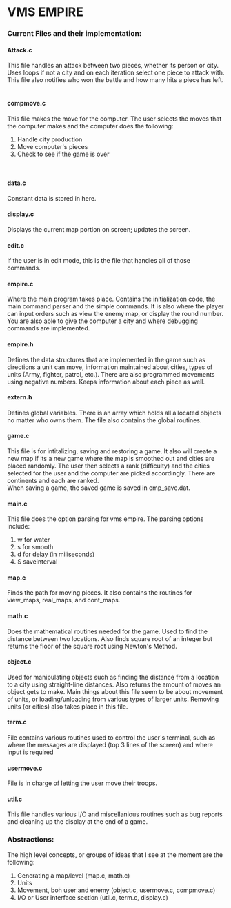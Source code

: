 # VMS EMPIRE <br/>

### Current Files and their implementation: <br/>

#### Attack.c <br/>
This file handles an attack between two pieces, whether its person or city. Uses loops if not a city and on each iteration select one piece to attack with. This file also notifies who won the battle and how many hits a piece has left. <br/>
<br/>

#### compmove.c <br/>
This file makes the move for the computer. The user selects the moves that the computer makes and the computer does the following:<br/>
1. Handle city production
2. Move computer's pieces
3. Check to see if the game is over
<br/>

#### data.c <br/>
Constant data is stored in here. <br/>

#### display.c <br/>
Displays the current map portion on screen; updates the screen. <br/>

#### edit.c <br/>
If the user is in edit mode, this is the file that handles all of those commands. <br/>

#### empire.c <br/>
Where the main program takes place. Contains the initialization code, the main command parser and the simple commands.
It is also where the player can input orders such as view the enemy map, or display the round number. You are also able to give the computer a city and where debugging commands are implemented. <br/>

#### empire.h <br/>
Defines the data structures that are implemented in the game such as directions a unit can move, information maintained about cities, types of units (Army, fighter, patrol, etc.). There are also programmed movements using negative numbers. Keeps information about each piece as well. <br/>

#### extern.h <br/>
Defines global variables. There is an array which holds all allocated objects no matter who owns them. The file also contains the global routines. <br/>

#### game.c <br/>
This file is for intitalizing, saving and restoring a game. It also will create a new map if its a new game where the map is smoothed out and cities are placed randomly. The user then selects a rank (difficulty) and the cities selected for the user and the computer are picked accordingly. There are continents and each are ranked. <br/>
When saving a game, the saved game is saved in emp_save.dat.<br/>

#### main.c <br/>
This file does the option parsing for vms empire. The parsing options include:<br/>
1. w for water
2. s for smooth
3. d for delay (in miliseconds)
4. S saveinterval <br/>

#### map.c <br/>
Finds the path for moving pieces. It also contains the routines for view_maps, real_maps, and cont_maps. <br/>

#### math.c <br/>
Does the mathematical routines needed for the game. Used to find the distance between two locations. Also finds square root of an integer but returns the floor of the square root using Newton's Method. <br/>

#### object.c <br/>
Used for manipulating objects such as finding the distance from a location to a city using straight-line distances. Also returns the amount of moves an object gets to make. Main things about this file seem to be about movement of units, or loading/unloading from various types of larger units. Removing units (or cities) also takes place in this file. <br/>

#### term.c <br/>
File contains various routines used to control the user's terminal, such as where the messages are displayed (top 3 lines of the screen) and where input is required <br/>

#### usermove.c <br/>
File is in charge of letting the user move their troops. <br/>

#### util.c <br/>
This file handles various I/O and miscellanious routines such as bug reports and cleaning up the display at the end of a game.<br/>

### Abstractions: <br/>
The high level concepts, or groups of ideas that I see at the moment are the following:<br/>
1. Generating a map/level (map.c, math.c)
2. Units
3. Movement, boh user and enemy (object.c, usermove.c, compmove.c)
4. I/O or User interface section (util.c, term.c, display.c)
